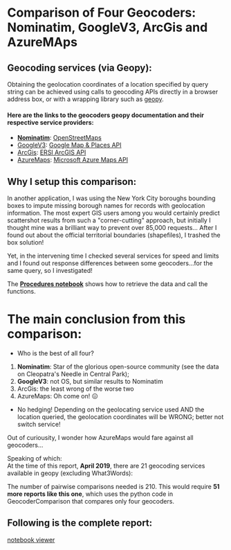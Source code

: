 # Comparison of Four Geocoders: Nominatim, GoogleV3, ArcGis and AzureMAps

## Geocoding services (via Geopy):

Obtaining the geolocation coordinates of a location specified by query string can be achieved using calls to geocoding APIs directly in a browser address box, or with
a wrapping library such as [geopy](https://geopy.readthedocs.io/en/stable/).

#### Here are the links to the geocoders geopy documentation and their respective service providers:
*  [**Nominatim**](https://wiki.openstreetmap.org/wiki/Nominatim): [OpenStreetMaps](https://wiki.openstreetmap.org/wiki/Using_OpenStreetMap)
*  [GoogleV3](https://geopy.readthedocs.io/en/stable/#googlev3): [Google Map & Places API](https://developers.google.com/maps/documentation/geocoding/start)
*  [ArcGis](https://geopy.readthedocs.io/en/stable/#ArcGis): [ERSI ArcGIS API](https://developers.arcgis.com/rest/geocode/api-reference/overview-world-geocoding-service.htm)
*  [AzureMaps](https://geopy.readthedocs.io/en/stable/#azuremaps): [Microsoft Azure Maps API](https://docs.microsoft.com/en-us/azure/azure-maps/index)

## Why I setup this comparison:
In another application, I was using the New York City boroughs bounding boxes to impute missing borough names for records with geolocation information. 
The most expert GIS users among you would certainly predict scattershot results from such a "corner-cutting" approach, but initially I thought mine was a brilliant way to prevent over 85,000 requests...
After I found out about the official territorial boundaries (shapefiles), I trashed the box solution!  

Yet, in the intervening time I checked several services for speed and limits and I found out response differences between some geocoders...for the same query, so I investigated!


The [**Procedures notebook**](./notebooks/GeocodersComparison/Procedures.iynb) shows how to retrieve the data and call the functions.

# The main conclusion from this comparison:

* Who is the best of all four?
 1. **Nominatim**: Star of the glorious open-source community (see the data on Cleopatra's Needle in Central Park);
 2. **GoogleV3**: not OS, but similar results to Nominatim
 3. ArcGis: the least wrong of the worse two
 4. AzureMaps: Oh come on! &#128534;

* No hedging!
Depending on the geolocating service used AND the location queried, the geolocation coordinates will be WRONG; better not switch service!  



Out of curiousity, I wonder how AzureMaps would fare against all geocoders...  

Speaking of which:  
At the time of this report, **April 2019**, there are 21 geocoding services available in geopy (excluding What3Words):  

The number of pairwise comparisons needed is 210.
This would require **51 more reports like this one**, which uses the python code in GeocoderComparison that compares only four geocoders.


## Following is the complete report: 
[notebook viewer](https://nbviewer.jupyter.org/github/CatChenal/Geocoders_Comparison/blob/master/GeocodersComparisonReport.ipynb)
